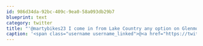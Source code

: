 ```yaml
---
id: 986d34da-92bc-409c-9ea0-58a093db29b7
blueprint: text
category: twitter
title: "'@martybikes23 I come in from Lake Country any option on Glenmore?"
caption: '<span class="username username_linked">@<a href="https://twitter.com/martybikes23" title="Martin Bell">martybikes23</a></span> I come in from Lake Country any option on Glenmore?'
---
```

